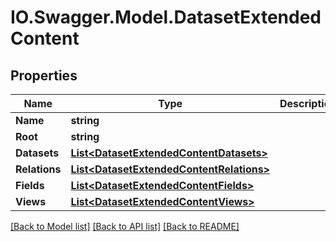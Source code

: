 # IO.Swagger.Model.DatasetExtendedContent
## Properties

Name | Type | Description | Notes
------------ | ------------- | ------------- | -------------
**Name** | **string** |  | [optional] 
**Root** | **string** |  | [optional] 
**Datasets** | [**List&lt;DatasetExtendedContentDatasets&gt;**](DatasetExtendedContentDatasets.md) |  | [optional] 
**Relations** | [**List&lt;DatasetExtendedContentRelations&gt;**](DatasetExtendedContentRelations.md) |  | [optional] 
**Fields** | [**List&lt;DatasetExtendedContentFields&gt;**](DatasetExtendedContentFields.md) |  | [optional] 
**Views** | [**List&lt;DatasetExtendedContentViews&gt;**](DatasetExtendedContentViews.md) |  | [optional] 

[[Back to Model list]](../README.md#documentation-for-models) [[Back to API list]](../README.md#documentation-for-api-endpoints) [[Back to README]](../README.md)

